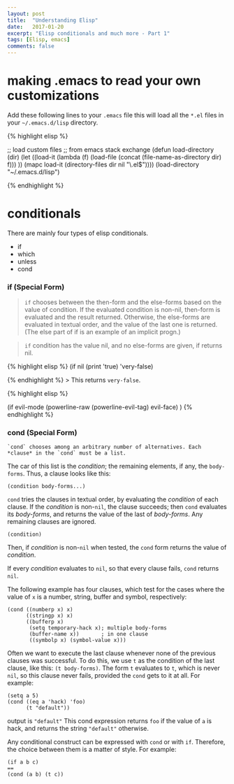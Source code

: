 ```yaml
---
layout: post
title:  "Understanding Elisp"
date:   2017-01-20
excerpt: "Elisp conditionals and much more - Part 1"
tags: [Elisp, emacs]
comments: false
---
```

# making .emacs to read your own customizations

Add these following lines to your `.emacs` file this will load all the
`*.el` files in your `~/.emacs.d/lisp` directory.

{% highlight elisp %}

;; load custom files ;; from emacs stack exchange (defun load-directory
(dir) (let ((load-it (lambda (f) (load-file (concat
(file-name-as-directory dir) f))) )) (mapc load-it (directory-files dir
nil "\\.el$")))) (load-directory "~/.emacs.d/lisp")

{% endhighlight %}


<a id="org101054c"></a>

# conditionals

There are mainly four types of elisp conditionals.

-   if
-   which
-   unless
-   cond


<a id="org723efea"></a>

### if (Special Form)

> `if` chooses between the then-form and the else-forms based on the
> value of condition. If the evaluated condition is non-nil, then-form
> is evaluated and the result returned. Otherwise, the else-forms are
> evaluated in textual order, and the value of the last one is returned.
> (The else part of if is an example of an implicit progn.)

> `if` condition has the value nil, and no else-forms are given, if
> returns nil.

{% highlight elisp %} (if nil (print 'true) 'very-false)

{% endhighlight %} > This returns `very-false`.

{% highlight elisp %}

(if evil-mode (powerline-raw (powerline-evil-tag) evil-face) ) {%
endhighlight %}


<a id="orgc9df81c"></a>

### cond (Special Form)

    `cond` chooses among an arbitrary number of alternatives. Each *clause* in the `cond` must be a list.
The car of this list is the *condition*; the remaining elements, if any, the `body-forms`. Thus, a clause
looks like this:

    (condition body-forms...)

`cond` tries the clauses in textual order, by evaluating the *condition* of each clause.
If the *condition* is non-`nil`, the clause succeeds; then `cond` evaluates its *body-forms*,
and returns the value of the last of *body-forms*. Any remaining clauses are ignored.

    (condition)

Then, if *condition* is non-`nil` when tested, the `cond` form returns the value of *condition*.

If every *condition* evaluates to `nil`, so that every clause fails,
`cond` returns `nil`.

The following example has four clauses, which test for the cases where the value of `x` is a number,
string, buffer and symbol, respectively:

    (cond ((numberp x) x)
          ((stringp x) x)
          ((bufferp x)
           (setq temporary-hack x); multiple body-forms
           (buffer-name x))       ; in one clause
           ((symbolp x) (symbol-value x)))

Often we want to execute the last clause whenever none of the previous clauses was successful.
To do this, we use `t` as the condition of the last clause, like this: `(t body-forms)`.
The form `t` evaluates to `t`, which is never `nil`, so this clause never fails, provided the `cond` gets to it at all.
For example:

    (setq a 5)
    (cond ((eq a 'hack) 'foo)
          (t "default"))

output is `"default"`
This cond expression returns `foo` if the value of `a` is hack, and returns the string `"default"` otherwise.

Any conditional construct can be expressed with `cond` or with `if`.
Therefore, the choice between them is a matter of style. 
For example:

    (if a b c)
    ==
    (cond (a b) (t c))
